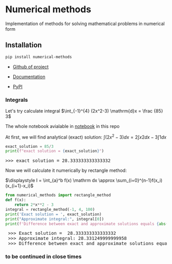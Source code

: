 <!-- #region -->
# Numerical methods
Implementation of methods for solving mathematical problems in numerical form

## Installation
```bash
pip install numerical-methods
```
- [Github of project](https://github.com/dimka-lab/numerical_methods) 

- [Documentation]()

- [PyPI](https://pypi.org/project/numerical-methods/)

### Integrals
Let's try calculate integral $\int_{-1}^{4}  (2x^2-3)  \mathrm{d}x = \frac {85} 3$

The whole notebook avialable in [notebook](https://github.com/dimka-lab/numerical_methods/blob/main/examples_numerical_methods.ipynb) in this repo

At first, we will find analytical (exact) solution:
$\int (2x^2−3)dx = 2∫x2dx−3∫1dx$
```python
exact_solution = 85/3
print(f"exact solution = {exact_solution}")
```
<pre>
>>> exact solution = 28.333333333333332
</pre>

Now we will calculate it numerically by rectangle method:

$\displaystyle I = \int_{a}^b f(x) \mathrm dx \approx \sum_{i=0}^{n-1}f(x_i)(x_{i+1}-x_i)$
```python
from numerical_methods import rectangle_method
def f(x):
    return 2*x**2 - 3
integral = rectangle_method(-1, 4, 100)
print('Exact solution = ', exact_solution)
print("Approximate integral:", integral[0])
print(f'Difference between exact and approximate solutions equals {abs(exact_solution - integral[0]):.15f}')
```
<pre > >>> Exact solution =  28.333333333333332
 >>> Approximate integral: 28.331249999999958
 >>> Difference between exact and approximate solutions equals 0.002083333333374
</pre>

### to be continued in close times
<!-- #endregion -->
